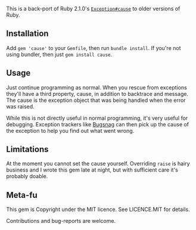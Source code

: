 This is a back-port of Ruby 2.1.0's [`Exception#cause`](http://www.ruby-doc.org/core-2.1.0/Exception.html#method-i-cause) to older versions of Ruby.

Installation
------------

Add `gem 'cause'` to your `Gemfile`, then run `bundle install`. If you're not
using bundler, then just `gem install cause`.

Usage
-----

Just continue programming as normal. When you rescue from exceptions they'll
have a third property, cause, in addition to backtrace and message. The cause
is the exception object that was being handled when the error was raised.

While this is not directly useful in normal programming, it's very useful for
debugging. Exception trackers like [Bugsnag](https://bugsnag.com/) can then pick up
the cause of the exception to help you find out what went wrong.

Limitations
-----------

At the moment you cannot set the cause yourself.  Overriding `raise` is hairy
business and I wrote this gem late at night, but with sufficient care it's
probably doable.

Meta-fu
-------

This gem is Copyright under the MIT licence. See LICENCE.MIT for details.

Contributions and bug-reports are welcome.
